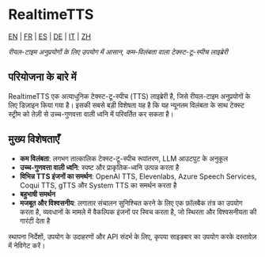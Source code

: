 # RealtimeTTS

[EN](../en/index.md) | [FR](../fr/index.md) | [ES](../es/index.md) | [DE](../de/index.md) | [IT](../it/index.md) | [ZH](../zh/index.md)

*रीयल-टाइम अनुप्रयोगों के लिए उपयोग में आसान, कम-विलंबता वाला टेक्स्ट-टू-स्पीच लाइब्रेरी*

## परियोजना के बारे में

RealtimeTTS एक अत्याधुनिक टेक्स्ट-टू-स्पीच (TTS) लाइब्रेरी है, जिसे रीयल-टाइम अनुप्रयोगों के लिए डिज़ाइन किया गया है। इसकी सबसे बड़ी विशेषता यह है कि यह न्यूनतम विलंबता के साथ टेक्स्ट स्ट्रीम को तेज़ी से उच्च-गुणवत्ता वाली ध्वनि में परिवर्तित कर सकता है।

## मुख्य विशेषताएँ

- **कम विलंबता**: लगभग तात्कालिक टेक्स्ट-टू-स्पीच रूपांतरण, LLM आउटपुट के अनुकूल
- **उच्च-गुणवत्ता वाली ध्वनि**: स्पष्ट और प्राकृतिक-ध्वनि उत्पन्न करता है
- **विभिन्न TTS इंजनों का समर्थन**: OpenAI TTS, Elevenlabs, Azure Speech Services, Coqui TTS, gTTS और System TTS का समर्थन करता है
- **बहुभाषी समर्थन**
- **मजबूत और विश्वसनीय**: लगातार संचालन सुनिश्चित करने के लिए एक फ़ॉलबैक तंत्र का उपयोग करता है, व्यवधानों के मामले में वैकल्पिक इंजनों पर स्विच करता है, जो स्थिरता और विश्वसनीयता की गारंटी देता है

स्थापना निर्देशों, उपयोग के उदाहरणों और API संदर्भ के लिए, कृपया साइडबार का उपयोग करके दस्तावेज़ में नेविगेट करें।